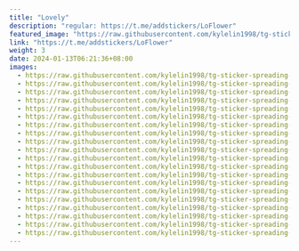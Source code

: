 ```yaml
---
title: "Lovely"
description: "regular: https://t.me/addstickers/LoFlower"
featured_image: "https://raw.githubusercontent.com/kylelin1998/tg-sticker-spreading-worldwide-images/main/img/4ef22e18-4b12-48b5-9842-d9f3bb71fb22.jpg"
link: "https://t.me/addstickers/LoFlower"
weight: 3
date: 2024-01-13T06:21:36+08:00
images:
  - https://raw.githubusercontent.com/kylelin1998/tg-sticker-spreading-worldwide-images/main/img/4ef22e18-4b12-48b5-9842-d9f3bb71fb22.jpg
  - https://raw.githubusercontent.com/kylelin1998/tg-sticker-spreading-worldwide-images/main/img/ac3de15d-59eb-4dd3-bf4d-448ec3bd192b.jpg
  - https://raw.githubusercontent.com/kylelin1998/tg-sticker-spreading-worldwide-images/main/img/492ecd60-de66-4ed1-a18d-f391ffa60757.jpg
  - https://raw.githubusercontent.com/kylelin1998/tg-sticker-spreading-worldwide-images/main/img/1a3333b0-7ee0-4a03-9153-094ddd4f5afe.jpg
  - https://raw.githubusercontent.com/kylelin1998/tg-sticker-spreading-worldwide-images/main/img/ce936201-e444-4edc-a94b-dd8d18da5383.jpg
  - https://raw.githubusercontent.com/kylelin1998/tg-sticker-spreading-worldwide-images/main/img/344cbabd-af87-428c-8592-d67b10e872a3.jpg
  - https://raw.githubusercontent.com/kylelin1998/tg-sticker-spreading-worldwide-images/main/img/aae3f09d-7187-4e28-a6b1-4ab9a0259fac.jpg
  - https://raw.githubusercontent.com/kylelin1998/tg-sticker-spreading-worldwide-images/main/img/adc07210-fe95-45e5-97aa-6eeac0be4573.jpg
  - https://raw.githubusercontent.com/kylelin1998/tg-sticker-spreading-worldwide-images/main/img/0fc79e9c-9ff6-4d67-b9fd-99b451ecefd6.jpg
  - https://raw.githubusercontent.com/kylelin1998/tg-sticker-spreading-worldwide-images/main/img/640f7182-2fe9-4fe3-b5d5-633427b9906a.jpg
  - https://raw.githubusercontent.com/kylelin1998/tg-sticker-spreading-worldwide-images/main/img/ab2dbbfb-2896-4908-9fd1-ab615660f5a4.jpg
  - https://raw.githubusercontent.com/kylelin1998/tg-sticker-spreading-worldwide-images/main/img/74b841fe-831b-4216-b120-7410ff1d4988.jpg
  - https://raw.githubusercontent.com/kylelin1998/tg-sticker-spreading-worldwide-images/main/img/194e7f61-b743-4cc8-a51f-62a7fc637c7d.jpg
  - https://raw.githubusercontent.com/kylelin1998/tg-sticker-spreading-worldwide-images/main/img/63449271-25bb-4cbe-9e69-63a528a91241.jpg
  - https://raw.githubusercontent.com/kylelin1998/tg-sticker-spreading-worldwide-images/main/img/70f19afb-4f3e-4514-8a02-62d9ec58ce7d.jpg
  - https://raw.githubusercontent.com/kylelin1998/tg-sticker-spreading-worldwide-images/main/img/a087f8a2-e869-44bd-aec8-97dce9b42606.jpg
  - https://raw.githubusercontent.com/kylelin1998/tg-sticker-spreading-worldwide-images/main/img/892aaa11-926a-4f0a-9429-4ffcd36fe83e.jpg
  - https://raw.githubusercontent.com/kylelin1998/tg-sticker-spreading-worldwide-images/main/img/4b88f97e-4329-493f-b8e3-b16b1a66eb61.jpg
  - https://raw.githubusercontent.com/kylelin1998/tg-sticker-spreading-worldwide-images/main/img/81d39e51-c26e-44d8-b1b2-0eda189ff2b0.jpg
  - https://raw.githubusercontent.com/kylelin1998/tg-sticker-spreading-worldwide-images/main/img/57198366-a54a-40cb-b875-33e90b5d3737.jpg
---
```

